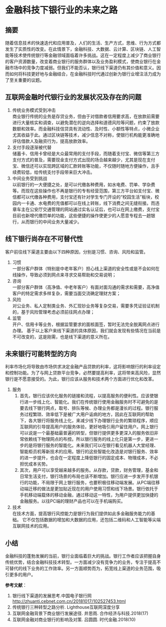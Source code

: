 # 金融科技下银行业的未来之路
## 摘要
随着信息技术的快速迭代和应用普及，人们的生活、生产方式，思维、行为方式都发生了实质性的改变。在此情景下，金融科技、大数据、云计算、区块链、人工智能等技术使传统银行等金融领域面临着许多挑战。这在一定程度上减少了商业银行的客户资源数量，改变着商业银行的服务群体以及业务盈利模式，使商业银行在金融市场中的竞争力度减弱。但我们不能否认，银行线下渠道仍有其价值和意义。因而如何将科技更好地与金融结合，在金融科技时代通过创新为银行业增注活力成为了至关重要的议题。
## 互联网金融时代银行业的发展状况及存在的问题
1. 传统业务模式受到冲击  
商业银行传统的业务是存贷业务，但由于对借款者信用要求高，在放款前需要进行大量核实和调查，以避免潜在的逆向选择和道德风险等问题，约束了放款数额和效率。而金融科技信贷具有流动性、及时性、小额性等特点，小微企业尤其收益于此。通过区块链等技术，减少信息不对称，使银行机构能更准确地评估借款人及融资行为，提高放款效率。
2. 支付手段逐渐被代替  
储蓄卡、信用卡曾经是大众最常用的支付手段，而随着支付宝、微信等第三方支付方式的普及，需要现金支付方式出现的场合越来越少，尤其是现在支付宝、微信还可以实现跨区域的汇款转账等功能，不仅随时随地方便操作，且手续费较低，给传统支付手段带来巨大冲击。
3. 中间业务受到挑战  
以前银行的一大便捷之处，是可以代缴各种费用，如水电费、罚单、学杂费等。而现在这些操作也不再是银行的专有经营范围，第三方平台如支付宝、微信都可以代缴各种费用，支付宝还有针对学生专门开设的“校园生活”板块，校园内一卡通、水电费的充值都可以在线上转账，线下消费之间无缝衔接。而违章车主在公安厅交通管理的网站通过实名认证后，也可以在网上缴费，支付宝目前也新增代缴罚单的功能，这些便捷的操作使更少的人愿意专程去一趟银行，从而银行的中间业务大量减少。
## 线下银行尚存在不可替代性
客户前往线下渠道主要由以下四种原因，分别是习惯、咨询、风险和监管。
1. 习惯     
一部分客户群体（特别是中老年客户）担心线上渠道的安全性或是不会如何在线操作，导致必须到网点来寻求交易帮助和交易说明；
2. 咨询  
一部分客户群体（高净值、中老年客户）有面对面沟通的需求和需要，高净值客户的特定需求多样复杂，需要当面交流确定理财方案；
3. 风险  
对公业务、私人定制类业务、外汇现钞业务等复杂交易，需要多凭证验证机制的，基于风险管理考虑必须前往网点办理；
4. 监管  
开户、信用卡等业务，根据监管要求的面核面签，暂时无法完全脱离网点进行办理。
基于以上客户来线下渠道的具体原因，我们就会发现有些情况在当前是不可改变的，这是刚需，也是线下渠道的意义所在。
## 未来银行可能转型的方向
利率市场化将导致由市场供求决定金融产品贷款的利率，这将影响银行的利率设定和控制功能。为了与网上贷款平台竞争，必然要提高利率，这将带来高风险，显然银行是不愿意接受的。为此，银行应该从服务和技术两个方面进行优化和改革。
1. 服务
    1. 首先，银行应该优化服务的链接和流程，以提高服务的便利性。应该使银行进一步线上化、智能化。我们在传统银行使用金融服务时不可避免的是要去线下银行网点，取号、排队等候、办理业务都是漫长的过程。银行服务过程繁琐、效率低下是被广大用户诟病的地方，因此在互联网的帮助下，各大银行将服务线上化，来减少线下办理银行业务的繁琐程序，顺应互联网的引导提高用户的服务体验，更好地吸引用户留住用户。网上银行可以说是一个最基础最普遍的转型，但银行提供更多更深入的服务依旧非常依赖线下物理网点的布控。所以银行服务的线上化只是第一步，更进一步的是将银行服务的智能化。未来我们可以在银行看见机器人大堂经理、智能柜员机等新技术的应用。银行的这些智能化改造是对银行服务、效率的进一步提升，也会在一定程度上降低银行的固定成本、物理成本，不必担忧成本劣势。
    2. 其次，用户可以享受越来越多的服务。从存款，贷款，财务管理，基金和日常生活支付，银行场景的布局也该不断增加。银行应进一步发开手机银行的功能，不局限于网上银行服务，也要积极往移动端发展。从PC端往移动端迁移的做法是更加贴近现在的用户使用习惯和线下场景。银行依托于手机移动端载体的移动金融，通过移动这一特性，为用户提供更加快捷的金融服务。以往PC端的理财产品也可以在手机端购买。
2. 技术  
在技术方面，提高银行风控能力是银行为我们提供如此多金融服务能力的基础。 它不仅包括数据的增加和大数据的应用，还包括二维码和人工智能等尖端互联网技术的应用。
## 小结
金融科技的蓬勃发展的当前，银行业面临着巨大的挑战。银行工作者应该把握自身传统优势，结合金融科技技术转型。一方面减少没有竞争力的业务，专注于提高不可替代的线下业务的工作效率。另一方面顺势而为，拓宽线上渠道的业务范围，吸引更多的用户。

**参考文献**：
1. 银行线下渠道的发展思考.中国电子银行网 <http://zhuanti.cebnet.com.cn/20181017/102527453.html>
2. 传统银行三种转型之路分析. Lighthouse互联网深度分享
3. 互联网金融背景下商业银行发展途径. 井思雨. 合作经济与科技.2018(17)
4. 互联网金融对商业银行的影响及对策. 吕圆圆. 时代金融.2018(10)
